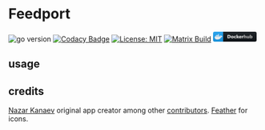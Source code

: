 # Feedport
![go version](https://img.shields.io/badge/go%20-1.22.4-blue)
[![Codacy Badge](https://app.codacy.com/project/badge/Grade/702dd365f16246acb1f591c70fb57f8b)](https://app.codacy.com/gh/feedport/feedport/dashboard?utm_source=gh&utm_medium=referral&utm_content=&utm_campaign=Badge_grade)
[![License: MIT](https://img.shields.io/badge/license-MIT-yellow.svg)](https://opensource.org/licenses/MIT)
[![Matrix Build](https://github.com/feedport/feedport/actions/workflows/build.yml/badge.svg)](https://github.com/feedport/feedport/actions/workflows/build.yml)
[![dockerhub](etc/dockerhub.png)](https://hub.docker.com/r/feedport/feedport/)



## usage

## credits

[Nazar Kanaev](https://github.com/nkanaev) original app creator among other  [contributors](https://github.com/nkanaev/yarr/graphs/contributors).
[Feather](http://feathericons.com/) for icons.
